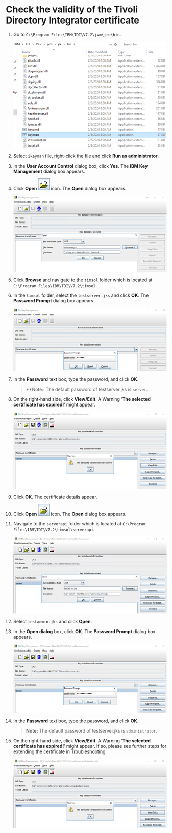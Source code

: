 [title]: # (Check the validity of the Tivoli Directory Integrator certificate)
[tags]: # (introduction)
[priority]: # (102)
# Check the validity of the Tivoli Directory Integrator certificate

1. Go to `C:\Program Files\IBM\TDI\V7.2\jvm\jre\bin`.

   ![ikeymanfile](images/ikeymanfile.png)
1. Select `ikeyman` file, right-click the file and click __Run as administrator__.
1. In the __User Account Control__ dialog box, click __Yes__. The __IBM Key Management__ dialog box appears.
1. Click __Open__ ![openicon](images/openicon.png) icon. The __Open__ dialog box appears.

   ![opendialogboxtimsol](images/opendialogboxtimsol.png)
1. Click __Browse__ and navigate to the `timsol` folder which is located at `C:\Program Files\IBM\TDI\V7.2\timsol`.
1. In the `timsol` folder, select the `testserver.jks` and click __OK__. The __Password Prompt__ dialog box appears.

   ![passwordprompttestserverjks](images/passwordprompttestserverjks.png)
1. In the __Password__ text box, type the password, and click __OK__.

    >**Note:: The default password of testserver.jks is `server`.
1. On the right-hand side, click __View/Edit__. A Warning ‘__The selected certificate has expired!__’ might appear.

   ![certificateexpiredtestserver](images/certificateexpiredtestserver.png)
1. Click __OK__. The certificate details appear.
1. Click __Open__ ![openicon](images/openicon.png) icon. The __Open__ dialog box appears.
1. Navigate to the `serverapi` folder which is located at `C:\Program Files\IBM\TDI\V7.2\timsol\serverapi`.

   ![opendialogboxserverapi](images/opendialogboxserverapi.png)
1. Select `testadmin.jks` and click __Open__.
1. In the __Open dialog__ box, click __OK__. The __Password Prompt__ dialog box appears.

   ![passwordprompttestadmin](images/passwordprompttestadmin.png)

1. In the __Password__ text box, type the password, and click __OK__.

   >**Note:** The default password of testserver.jks is `administrator`.

1. On the right-hand side, click __View/Edit__. A Warning ‘__The selected certificate has expired!__’ might appear. If so, please see further steps for extending the certificate in [Troubleshooting](troubleshooting.md)

   ![certificateexpiredtestadmin](images/certificateexpiredtestadmin.png)
